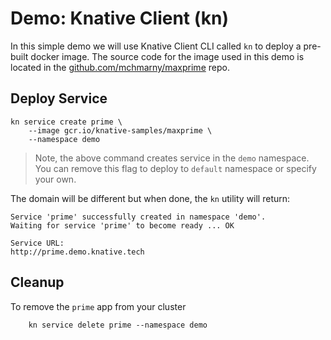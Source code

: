# Demo: Knative Client (kn)

In this simple demo we will use Knative Client CLI called `kn` to deploy a pre-built docker image. The source code for the image used in this demo is located in the [github.com/mchmarny/maxprime](https://github.com/mchmarny/maxprime) repo.

## Deploy Service

```shell
kn service create prime \
    --image gcr.io/knative-samples/maxprime \
    --namespace demo
```

> Note, the above command creates service in the `demo` namespace. You can remove this flag to deploy to `default` namespace or specify your own.

The domain will be different but when done, the `kn` utility will return:

```shell
Service 'prime' successfully created in namespace 'demo'.
Waiting for service 'prime' to become ready ... OK

Service URL:
http://prime.demo.knative.tech
```

## Cleanup

To remove the `prime` app from your cluster

```shell
    kn service delete prime --namespace demo
```
